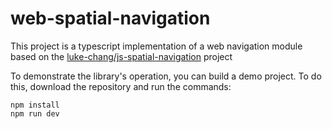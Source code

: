 ﻿# web-spatial-navigation

This project is a typescript implementation of a web navigation module based on the [luke-chang/js-spatial-navigation](https://github.com/luke-chang/js-spatial-navigation/tree/master) project

To demonstrate the library's operation, you can build a demo project. To do this, download the repository and run the commands:
```shell
npm install
npm run dev
```